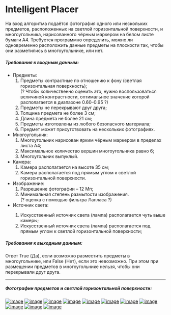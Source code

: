 # Intelligent Placer
<p>На вход алгоритма подаётся фотография одного или нескольких предметов, расположенных на светлой горизонтальной поверхности, и многоугольника, нарисованного чёрным маркером на белом листе бумаги А4. Требуется программно определить, можно ли одновременно расположить данные предметы на плоскости так, чтобы они разметились в многоугольнике, или нет.</p>
<h5>Требования к входным данным:</h5>
<ul>
<li>Предметы:
   <ol>
	 <li>Предметы контрастные по отношению к фону (светлая горизонтальная поверхность);</li> 
(? Чтобы количественно оценить это, нужно воспользоваться  величиной контрастности, оптимальное значение которой располагается в диапазоне 0.60–0.95 ?)
	 <li>Предметы не перекрывают друг друга;</li> 
	 <li>Толщина предмета не более 3 см;</li> 
	 <li>Длина предмета не более 21 см;</li>
	 <li>Предметы изготовлены из любого безопасного материала;</li>
	 <li>Предмет может присутствовать на нескольких фотографиях.</li>
   </ol> 
</li>
<li>Многоугольник:
   <ol>
	 <li>Многоугольник нарисован ярким чёрным маркером в пределах листа А4;</li>
   <li>Максимальное количество вершин многоугольника равно 6;</li> 
   <li>Многоугольник выпуклый.</li>
   </ol>
</li>
<li>Камера:
   <ol>
	 <li>Камера располагается на высоте 35 см;</li> 
	 <li>Камера располагается под прямым углом к светлой горизонтальной поверхности.</li>
   </ol>
</li>
<li>Изображение:
   <ol>
	 <li>Разрешение фотографии – 12 Мп;</li> 
	 <li>Минимальная степень размытости изображения.</li> 
(? оценка с помощью фильтра Лапласа ?)
  </ol>
</li>
<li>Источник света:</li>
  <ol>
	 <li>Искусственный источник света (лампа) располагается чуть выше камеры;</li> 
   <li>Искусственный источник света (лампа) располагается под прямым углом к светлой горизонтальной поверхности;</li> 
  </ol>
</ul>
<h5>Требования к выходным данным:</h5>
Ответ True (Да), если возможно разместить предметы в многоугольнике, или False (Нет), если это невозможно. При этом при размещении предметов в многоугольнике нельзя, чтобы они перекрывали друг друга.

__________________________________
<h5>Фотографии предметов и светлой горизонтальной поверхности:</h5>
<a href="https://ibb.co/QJsb9WB"><img src="https://i.ibb.co/NFwVx0h/image.jpg" alt="image" border="0"></a>
<a href="https://ibb.co/bbYWh20"><img src="https://i.ibb.co/dmXW9LT/image.jpg" alt="image" border="0"></a>
<a href="https://ibb.co/92P3x5P"><img src="https://i.ibb.co/bLtR49t/image.jpg" alt="image" border="0"></a>
<a href="https://ibb.co/Yf8wvGR"><img src="https://i.ibb.co/VMD5X8j/image.jpg" alt="image" border="0"></a>
<a href="https://ibb.co/JtxtGwB"><img src="https://i.ibb.co/F3s3yLx/image.jpg" alt="image" border="0"></a>
<a href="https://ibb.co/7NQ4Zx0"><img src="https://i.ibb.co/4g2dXw0/image.jpg" alt="image" border="0"></a>
<a href="https://ibb.co/Xj9DJbX"><img src="https://i.ibb.co/ydDpsX0/image.jpg" alt="image" border="0"></a>
<a href="https://ibb.co/NYxnmp8"><img src="https://i.ibb.co/ys0BY5w/image.jpg" alt="image" border="0"></a>
<a href="https://ibb.co/B6Yqpy4"><img src="https://i.ibb.co/JpS51vx/image.jpg" alt="image" border="0"></a>
<a href="https://ibb.co/TkvgbnT"><img src="https://i.ibb.co/Ms2CGjh/image.jpg" alt="image" border="0"></a>
<a href="https://ibb.co/TkT6tXh"><img src="https://i.ibb.co/7XzPKcy/image.jpg" alt="image" border="0"></a>
